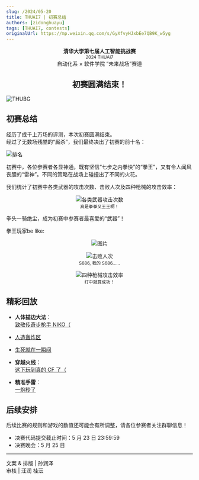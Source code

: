 ```yaml
---
slug: /2024/05-20
title: THUAI7 | 初赛总结
authors: [zidonghuayu]
tags: [THUAI7, contests]
originalUrl: https://mp.weixin.qq.com/s/GyXfvyHJxbEe7QB9K_w5yg
---
```


<center>
  <strong>清华大学第七届人工智能挑战赛</strong><br />
  <small>2024 THUAI7</small><br />
  自动化系 × 软件学院 “未来战场”赛道
  <h2>初赛圆满结束！</h2>
</center>

![THUBG](img/1.webp)

<!-- truncate -->

## 初赛总结

经历了成千上万场的评测，本次初赛圆满结束。  
经过了无数场残酷的“厮杀”，我们最终决出了初赛的前十名：

![排名](img/2.webp)

初赛中，各位参赛者各显神通，既有坚信“七步之内拳快”的“拳王”，又有令人闻风丧胆的“雷神”。不同的策略在战场上碰撞出了不同的火花。

我们统计了初赛中各类武器的攻击次数、击败人次及四种枪械的攻击效率：<center>

![各类武器攻击次数](img/3.webp)  
<small>真是拳拳又王王啊！</small></center>

拳头一骑绝尘，成为初赛中参赛者最喜爱的“武器”！

拳王玩家be like:<center>

![图片](img/4.gif)

![击败人次](img/5.webp)  
<small>S686, 我的 S686......</small>

![四种枪械攻击效率](img/6.webp)  
<small>打中就算成功！</small></center>

## 精彩回放

- **人体描边大法**：  
  [致敬传奇步枪手 NIKO（](https://mpvideo.qpic.cn/0b2etyaaiaaayyacuisiwntfbhwdaspaabaa.f10002.mp4?dis_k=e776c8fa50a17c4232d2b478e2536868&dis_t=1742790315&play_scene=10120&auth_info=fsT9l2YUaEj84talTn9KQEBjbBo5OTRCcWFCKRhQcXdEXwxICGsSORVNOUB1c2k=&auth_key=424ee963e68c938eb39ded11b86de2bf&vid=wxv_3463055902771625984&format_id=10002&support_redirect=0&mmversion=false)

- [人造轰炸区](https://mpvideo.qpic.cn/0bc3ueaacaaa3eac6ekibrtfbiodagqqaaia.f10002.mp4?dis_k=b0424f60dbcb6fb6980d4afa4476404a&dis_t=1742790315&play_scene=10120&auth_info=UqOztapNH2pI+uGE80IuT0NHZWBNY2w3R3NkTH8dByJ0Qw4NSgNgEDkTTmsWeSJs&auth_key=b6857be8123a55c14f39137fd77d0081&vid=wxv_3463056445346791432&format_id=10002&support_redirect=0&mmversion=false)
- [生死就在一瞬间](https://mpvideo.qpic.cn/0bc3oaaaoaaa4yacsqkitftfa4gda5yaabya.f10002.mp4?dis_k=6c36f02f8ac49e000abc82dfd81ddd51&dis_t=1742790315&play_scene=10120&auth_info=BOii/pxARjhP9rKG9BIiSREXMWEdNz8wQyEySClBBCIiTA1fTAo5Qj4fHWkRKS5q&auth_key=db929ccea8b7c8fd42bbb663ef1e07b9&vid=wxv_3463056951599284226&format_id=10002&support_redirect=0&mmversion=false)

- **穿越火线**：  
  [这下玩到真的 CF 了（](https://mpvideo.qpic.cn/0bc3zmaacaaamyac6osibrtfbs6dahfqaaia.f10002.mp4?dis_k=4676462f60f9eb3f8f7b17731e49067e&dis_t=1742790315&play_scene=10120&auth_info=CfSBpIVLQW1O/7fVoUd/TExDY2NJNWo0Q3M0SClPVScvEApcGgI+Fz8WGDpEfHNv&auth_key=24acc08d13d110634d2f90eb17a2e4fa&vid=wxv_3463057346098741249&format_id=10002&support_redirect=0&mmversion=false)

- **精准手雷**：  
  [一炮秒了](https://mpvideo.qpic.cn/0bc32maacaaaceac63sibrtfbu6dahjqaaia.f10002.mp4?dis_k=77c8d5828d924008581e65b11de8d2bf&dis_t=1742790315&play_scene=10120&auth_info=AvLKtchGH2tJ+LWAo0d+HU0XZzZKNmtgTSM3Qn1BAXgkQVhfRA9gETgRGm9GfHI+&auth_key=57260fc98433ead76646a09d712b6949&vid=wxv_3463057691759722497&format_id=10002&support_redirect=0&mmversion=false)

## 后续安排

后续比赛的规则和游戏的数值还可能会有所调整，请各位参赛者关注群聊信息！

- 决赛代码提交截止时间：5 月 23 日 23:59:59
- 决赛晚会：5 月 25 日

---

文案 & 排版 | 孙润泽  
审核 | 汪润 桂沄
